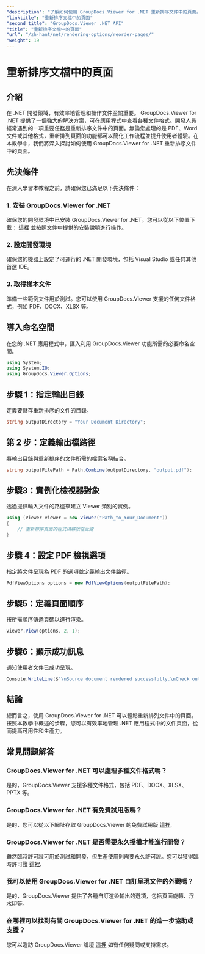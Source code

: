 ```yaml
---
"description": "了解如何使用 GroupDocs.Viewer for .NET 重新排序文件中的頁面。按照我們的逐步教程，實現無縫文件管理。"
"linktitle": "重新排序文檔中的頁面"
"second_title": "GroupDocs.Viewer .NET API"
"title": "重新排序文檔中的頁面"
"url": "/zh-hant/net/rendering-options/reorder-pages/"
"weight": 19
---
```


# 重新排序文檔中的頁面

## 介紹
在 .NET 開發領域，有效率地管理和操作文件至關重要。 GroupDocs.Viewer for .NET 提供了一個強大的解決方案，可在應用程式中查看各種文件格式。開發人員經常遇到的一項重要任務是重新排序文件中的頁面。無論您處理的是 PDF、Word 文件或其他格式，重新排列頁面的功能都可以簡化工作流程並提升使用者體驗。在本教學中，我們將深入探討如何使用 GroupDocs.Viewer for .NET 重新排序文件中的頁面。
## 先決條件
在深入學習本教程之前，請確保您已滿足以下先決條件：
### 1. 安裝 GroupDocs.Viewer for .NET
確保您的開發環境中已安裝 GroupDocs.Viewer for .NET。您可以從以下位置下載： [這裡](https://releases.groupdocs.com/viewer/net/) 並按照文件中提供的安裝說明進行操作。
### 2. 設定開發環境
確保您的機器上設定了可運行的 .NET 開發環境，包括 Visual Studio 或任何其他首選 IDE。
### 3. 取得樣本文件
準備一些範例文件用於測試。您可以使用 GroupDocs.Viewer 支援的任何文件格式，例如 PDF、DOCX、XLSX 等。

## 導入命名空間
在您的 .NET 應用程式中，匯入利用 GroupDocs.Viewer 功能所需的必要命名空間。

```csharp
using System;
using System.IO;
using GroupDocs.Viewer.Options;
```
## 步驟 1：指定輸出目錄
定義要儲存重新排序的文件的目錄。
```csharp
string outputDirectory = "Your Document Directory";
```
## 第 2 步：定義輸出檔路徑
將輸出目錄與重新排序的文件所需的檔案名稱結合。
```csharp
string outputFilePath = Path.Combine(outputDirectory, "output.pdf");
```
## 步驟3：實例化檢視器對象
透過提供輸入文件的路徑來建立 Viewer 類別的實例。
```csharp
using (Viewer viewer = new Viewer("Path_to_Your_Document"))
{
    // 重新排序頁面的程式碼將放在此處
}
```
## 步驟 4：設定 PDF 檢視選項
指定將文件呈現為 PDF 的選項並定義輸出文件路徑。
```csharp
PdfViewOptions options = new PdfViewOptions(outputFilePath);
```
## 步驟5：定義頁面順序
按所需順序傳遞頁碼以進行渲染。
```csharp
viewer.View(options, 2, 1);
```
## 步驟6：顯示成功訊息
通知使用者文件已成功呈現。
```csharp
Console.WriteLine($"\nSource document rendered successfully.\nCheck output in {outputDirectory}.");
```

## 結論
總而言之，使用 GroupDocs.Viewer for .NET 可以輕鬆重新排列文件中的頁面。按照本教學中概述的步驟，您可以有效率地管理 .NET 應用程式中的文件頁面，從而提高可用性和生產力。
## 常見問題解答
### GroupDocs.Viewer for .NET 可以處理多種文件格式嗎？
是的，GroupDocs.Viewer 支援多種文件格式，包括 PDF、DOCX、XLSX、PPTX 等。
### GroupDocs.Viewer for .NET 有免費試用版嗎？
是的，您可以從以下網址存取 GroupDocs.Viewer 的免費試用版 [這裡](https://releases。groupdocs.com/).
### GroupDocs.Viewer for .NET 是否需要永久授權才能進行開發？
雖然臨時許可證可用於測試和開發，但生產使用則需要永久許可證。您可以獲得臨時許可證 [這裡](https://purchase。groupdocs.com/temporary-license/).
### 我可以使用 GroupDocs.Viewer for .NET 自訂呈現文件的外觀嗎？
是的，GroupDocs.Viewer 提供了各種自訂渲染輸出的選項，包括頁面旋轉、浮水印等。
### 在哪裡可以找到有關 GroupDocs.Viewer for .NET 的進一步協助或支援？
您可以造訪 GroupDocs.Viewer 論壇 [這裡](https://forum.groupdocs.com/c/viewer/9) 如有任何疑問或支持需求。